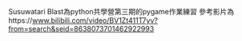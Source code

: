 Susuwatari Blast為python共學營第三期的pygame作業練習
參考影片為https://www.bilibili.com/video/BV1Zt411T7yv?from=search&seid=8638073701462922993
